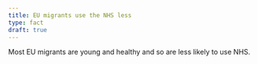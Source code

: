 ```yaml
---
title: EU migrants use the NHS less
type: fact
draft: true
---
```


Most EU migrants are young and healthy and so are less likely to use NHS.

